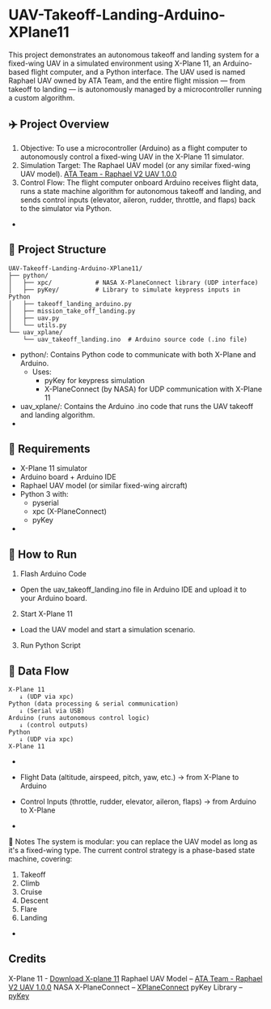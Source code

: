 # UAV-Takeoff-Landing-Arduino-XPlane11
This project demonstrates an autonomous takeoff and landing system for a fixed-wing UAV in a simulated environment using X-Plane 11, an Arduino-based flight computer, and a Python interface. The UAV used is named Raphael UAV owned by ATA Team, and the entire flight mission — from takeoff to landing — is autonomously managed by a microcontroller running a custom algorithm.

## ✈️ Project Overview
1. Objective: To use a microcontroller (Arduino) as a flight computer to autonomously control a fixed-wing UAV in the X-Plane 11 simulator.
2. Simulation Target: The Raphael UAV model (or any similar fixed-wing UAV model). [ATA Team - Raphael V2 UAV 1.0.0](https://forums.x-plane.org/files/file/87594-ata-team-raphael-v2-uav/)
3. Control Flow: The flight computer onboard Arduino receives flight data, runs a state machine algorithm for autonomous takeoff and landing, and sends control inputs (elevator, aileron, rudder, throttle, and flaps) back to the simulator via Python.
-
## 📁 Project Structure
```
UAV-Takeoff-Landing-Arduino-XPlane11/
├── python/
│   ├── xpc/            # NASA X-PlaneConnect library (UDP interface)
│   ├── pyKey/          # Library to simulate keypress inputs in Python
│   ├── takeoff_landing_arduino.py
│   ├── mission_take_off_landing.py
│   ├── uav.py
│   └── utils.py
└── uav_xplane/
    └── uav_takeoff_landing.ino  # Arduino source code (.ino file)
```

- python/: Contains Python code to communicate with both X-Plane and Arduino.
  - Uses:
    - pyKey for keypress simulation
    - X-PlaneConnect (by NASA) for UDP communication with X-Plane 11
- uav_xplane/: Contains the Arduino .ino code that runs the UAV takeoff and landing algorithm.
-
## 🧰 Requirements
- X-Plane 11 simulator
- Arduino board + Arduino IDE
- Raphael UAV model (or similar fixed-wing aircraft)
- Python 3 with:
  - pyserial
  - xpc (X-PlaneConnect)
  - pyKey
- 
## 🚀 How to Run
1. Flash Arduino Code
- Open the uav_takeoff_landing.ino file in Arduino IDE and upload it to your Arduino board.
2. Start X-Plane 11
- Load the UAV model and start a simulation scenario.
3. Run Python Script

## 🔁 Data Flow
```
X-Plane 11
   ↓ (UDP via xpc)
Python (data processing & serial communication)
   ↓ (Serial via USB)
Arduino (runs autonomous control logic)
   ↓ (control outputs)
Python
   ↓ (UDP via xpc)
X-Plane 11

```
-

- Flight Data (altitude, airspeed, pitch, yaw, etc.) → from X-Plane to Arduino
- Control Inputs (throttle, rudder, elevator, aileron, flaps) → from Arduino to X-Plane
-
📌 Notes
The system is modular: you can replace the UAV model as long as it's a fixed-wing type.
The current control strategy is a phase-based state machine, covering:
1. Takeoff
2. Climb
3. Cruise
4. Descent
5. Flare
6. Landing
-
## Credits
X-Plane 11 - [Download X-plane 11](https://www.x-plane.com/product/desktop/)
Raphael UAV Model – [ATA Team - Raphael V2 UAV 1.0.0](https://forums.x-plane.org/files/file/87594-ata-team-raphael-v2-uav/)
NASA X-PlaneConnect – [XPlaneConnect](https://github.com/nasa/XPlaneConnect)
pyKey Library – [pyKey](https://github.com/gauthsvenkat/pyKey)
